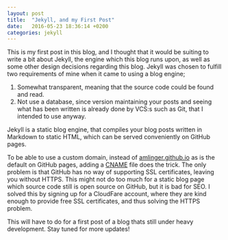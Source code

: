 ```yaml
---
layout: post
title:  "Jekyll, and my First Post"
date:   2016-05-23 18:36:14 +0200
categories: jekyll
---
```

This is my first post in this blog, and I thought that it would be suiting to write a bit about Jekyll, the engine which this blog runs upon, as well as some other design decisions regarding this blog. Jekyll was chosen to fulfill two requirements of mine when it came to using a blog engine;
1. Somewhat transparent, meaning that the source code could be found and read.
2. Not use a database, since version maintaining your posts and seeing what has been written is already done by VCS:s such as Git, that I intended to use anyway.

Jekyll is a static blog engine, that compiles your blog posts written in Markdown to static HTML, which can be served conveniently on GitHub pages.

To be able to use a custom domain, instead of [amlinger.github.io](https://amlinger.github.io) as is the default on GitHub pages, adding a [CNAME](CNAME) file does the trick. The only problem is that GitHub has no way of supporting SSL certificates, leaving you without HTTPS. This might not do too much for a static blog page which source code still is open source on GitHub, but it is bad for SEO. I solved this by signing up for a CloudFare account, where they are kind enough to provide free SSL certificates, and thus solving the HTTPS problem.

This will have to do for a first post of a blog thats still under heavy development. Stay tuned for more updates!

[CNAME]: https://github.com/amlinger/amlinger.github.io/blob/master/CNAME
